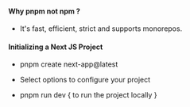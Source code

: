 #### Why pnpm not npm ?
- It's fast, efficient, strict and supports monorepos.

#### Initializing a Next JS Project
- pnpm create next-app@latest

- Select options to configure your project

- pnpm run dev { to run the project locally }